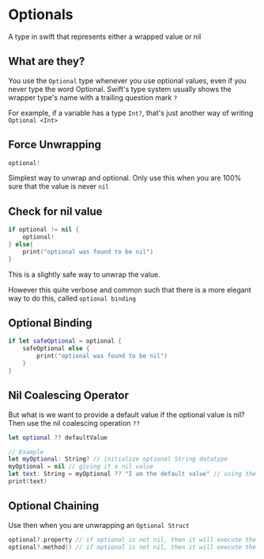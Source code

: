 # Optionals
A type in swift that represents either a wrapped value or nil

## What are they?
You use the `Optional` type whenever you use optional values, even if you never type the word Optional. Swift's type system usually shows the wrapper type's name with a trailing question mark `?`

For example, if a variable has a type `Int?`, that's just another way of writing `Optional <Int>`
## Force Unwrapping
```swift
optional!
```
Simplest way to unwrap and optional. Only use this when you are 100% sure that the value is never `nil`
## Check for nil value
```swift
if optional != nil {
    optional!
} else{
    print("optional was found to be nil")
}
```
This is a slightly safe way to unwrap the value.

However this quite verbose and common such that there is a more elegant way to do this, called `optional binding`
## Optional Binding
```swift
if let safeOptional = optional {
    safeOptional else {
        print("optional was found to be nil")
    }
}
```
## Nil Coalescing Operator
But what is we want to provide a default value if the optional value is nil? Then use the nil coalescing operation `??`
```swift
let optional ?? defaultValue

// Example
let myOptional: String? // initialize optional String datatype
myOptional = nil // giving it a nil value
let text: String = myOptional ?? "I am the default value" // using the nil coalescing operator to assign it a default value when found to be nil
print(text)
```

## Optional Chaining
Use then when you are unwrapping an `Optional Struct`
```swift
optional?.property // if optional is not nil, then it will execute the property
optional?.method() // if optional is not nil, then it will execute the method
```
